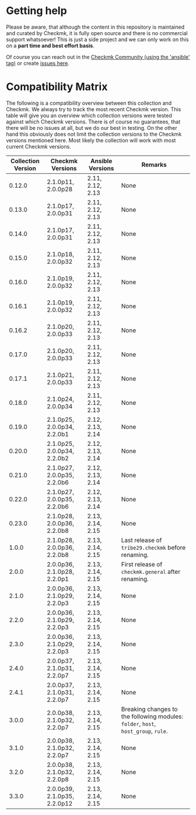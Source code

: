 # Getting help

Please be aware, that although the content in this repository is maintained and
curated by Checkmk, it is fully open source and there is no commercial support whatsoever!
This is just a side project and we can only work on this on a **part time and best effort basis**.

Of course you can reach out in the [Checkmk Community (using the 'ansible' tag)](https://forum.checkmk.com/tag/ansible)
or create [issues here](https://github.com/Checkmk/ansible-collection-checkmk.general/issues?q=is%3Aissue+is%3Aopen+sort%3Aupdated-desc).

# Compatibility Matrix
The following is a compatibility overview between this collection and Checkmk. We always try to track the most recent Checkmk version. This table will give you an overview which collection versions were tested against which Checkmk versions.
There is of course no guarantees, that there will be no issues at all, but we do our best in testing. On the other hand this obviously does not limit the collection versions to the Checkmk versions mentioned here. Most likely the collection will work with most current Checkmk versions.

Collection Version | Checkmk Versions | Ansible Versions | Remarks
--- | --- | --- | ---
0.12.0 | 2.1.0p11, 2.0.0p28 | 2.11, 2.12, 2.13 | None
0.13.0 | 2.1.0p17, 2.0.0p31 | 2.11, 2.12, 2.13 | None
0.14.0 | 2.1.0p17, 2.0.0p31 | 2.11, 2.12, 2.13 | None
0.15.0 | 2.1.0p18, 2.0.0p32 | 2.11, 2.12, 2.13 | None
0.16.0 | 2.1.0p19, 2.0.0p32 | 2.11, 2.12, 2.13 | None
0.16.1 | 2.1.0p19, 2.0.0p32 | 2.11, 2.12, 2.13 | None
0.16.2 | 2.1.0p20, 2.0.0p33 | 2.11, 2.12, 2.13 | None
0.17.0 | 2.1.0p20, 2.0.0p33 | 2.11, 2.12, 2.13 | None
0.17.1 | 2.1.0p21, 2.0.0p33 | 2.11, 2.12, 2.13 | None
0.18.0 | 2.1.0p24, 2.0.0p34 | 2.11, 2.12, 2.13 | None
0.19.0 | 2.1.0p25, 2.0.0p34, 2.2.0b1 | 2.12, 2.13, 2.14 | None
0.20.0 | 2.1.0p25, 2.0.0p34, 2.2.0b2 | 2.12, 2.13, 2.14 | None
0.21.0 | 2.1.0p27, 2.0.0p35, 2.2.0b6 | 2.12, 2.13, 2.14 | None
0.22.0 | 2.1.0p27, 2.0.0p35, 2.2.0b6 | 2.12, 2.13, 2.14 | None
0.23.0 | 2.1.0p28, 2.0.0p36, 2.2.0b8 | 2.13, 2.14, 2.15 | None
1.0.0 | 2.1.0p28, 2.0.0p36, 2.2.0b8 | 2.13, 2.14, 2.15 | Last release of `tribe29.checkmk` before renaming.
2.0.0 | 2.0.0p36, 2.1.0p28, 2.2.0p1 | 2.13, 2.14, 2.15 | First release of `checkmk.general` after renaming.
2.1.0 | 2.0.0p36, 2.1.0p29, 2.2.0p3 | 2.13, 2.14, 2.15 | None
2.2.0 | 2.0.0p36, 2.1.0p29, 2.2.0p3 | 2.13, 2.14, 2.15 | None
2.3.0 | 2.0.0p36, 2.1.0p29, 2.2.0p3 | 2.13, 2.14, 2.15 | None
2.4.0 | 2.0.0p37, 2.1.0p31, 2.2.0p7 | 2.13, 2.14, 2.15 | None
2.4.1 | 2.0.0p37, 2.1.0p31, 2.2.0p7 | 2.13, 2.14, 2.15 | None
3.0.0 | 2.0.0p38, 2.1.0p32, 2.2.0p7 | 2.13, 2.14, 2.15 | Breaking changes to the following modules: `folder`, `host`, `host_group`, `rule`.
3.1.0 | 2.0.0p38, 2.1.0p32, 2.2.0p7 | 2.13, 2.14, 2.15 | None
3.2.0 | 2.0.0p38, 2.1.0p32, 2.2.0p8 | 2.13, 2.14, 2.15 | None
3.3.0 | 2.0.0p39, 2.1.0p35, 2.2.0p12 | 2.13, 2.14, 2.15 | None
